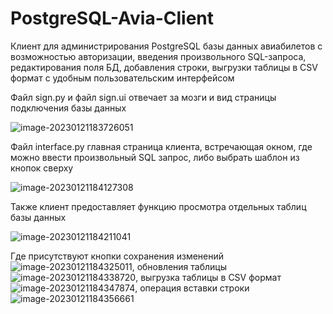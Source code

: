 # PostgreSQL-Avia-Client

Клиент для администрирования PostgreSQL базы данных авиабилетов с возможностью авторизации, введения произвольного SQL-запроса, редактирования поля БД, добавления строки, выгрузки таблицы в CSV формат c удобным пользовательским интерфейсом

Файл sign.py и файл sign.ui отвечает за мозги и вид страницы подключения базы данных

![image-20230121183726051](C:\Users\maks-\AppData\Roaming\Typora\typora-user-images\image-20230121183726051.png)

Файл interface.py главная страница клиента, встречающая окном, где можно ввести произвольный SQL запрос, либо выбрать шаблон из кнопок сверху

![image-20230121184127308](C:\Users\maks-\AppData\Roaming\Typora\typora-user-images\image-20230121184127308.png)

Также клиент предоставляет функцию просмотра отдельных таблиц базы данных

![image-20230121184211041](C:\Users\maks-\AppData\Roaming\Typora\typora-user-images\image-20230121184211041.png)

Где присутствуют кнопки сохранения изменений ![image-20230121184325011](C:\Users\maks-\AppData\Roaming\Typora\typora-user-images\image-20230121184325011.png), обновления таблицы ![image-20230121184338720](C:\Users\maks-\AppData\Roaming\Typora\typora-user-images\image-20230121184338720.png), выгрузка таблицы в CSV формат ![image-20230121184347874](C:\Users\maks-\AppData\Roaming\Typora\typora-user-images\image-20230121184347874.png), операция вставки строки ![image-20230121184356661](C:\Users\maks-\AppData\Roaming\Typora\typora-user-images\image-20230121184356661.png)

